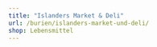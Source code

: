 ```yaml
---
title: "Islanders Market & Deli"
url: /burien/islanders-market-und-deli/
shop: Lebensmittel
---
```

